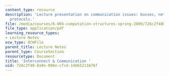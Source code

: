 ```yaml
---
content_type: resource
description: 'Lecture presentation on communication issues: busses, networks, and
  protocols.'
file: /media/courses/6-004-computation-structures-spring-2009/726c2f408a9e086ecfcd14b65211676f_MIT6_004s09_lec20.pdf
file_type: application/pdf
learning_resource_types:
- Lecture Notes
ocw_type: OCWFile
parent_title: Lecture Notes
parent_type: CourseSection
resourcetype: Document
title: 'Interconnect & Communication '
uid: 726c2f40-8a9e-086e-cfcd-14b65211676f
---
```

